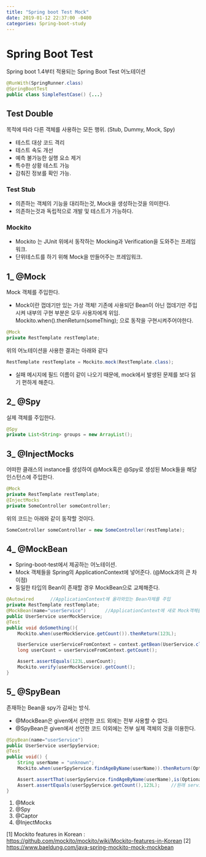 ```yaml
---
title: "Spring boot Test Mock"
date: 2019-01-12 22:37:00 -0400
categories: Spring-boot-study
---
```


# Spring Boot Test

Spring boot 1.4부터 적용되는 Spring Boot Test 어노테이션
```java
@RunWith(SpringRunner.class)
@SpringBootTest
public class SimpleTestCase() {...}
```
## Test Double
목적에 따라 다른 객체를 사용하는 모든 행위. (Stub, Dummy, Mock, Spy)
- 테스트 대상 코드 격리
- 테스트 속도 개선
- 예측 불가능한 실행 요소 제거
- 특수한 상황 테스트 가능
- 감춰진 정보를 확인 가능. 
  
### Test Stub
+ 의존하는 객체의 기능을 대리하는것, Mock을 생성하는것을 의미한다. 
+ 의존하는것과 독립적으로 개발 및 테스트가 가능하다.

### Mockito
- Mockito 는 JUnit 위에서 동작하는 Mocking과 Verification을 도와주는 프레임워크.
- 단위테스트를 하기 위해 Mock을 만들어주는 프레임워크.

## 1_ @Mock
Mock 객체를 주입한다.
+ Mock이란 껍데기만 있는 가상 객체!
    기존에 사용되던 Bean이 아닌 껍데기만 주입시켜 내부의 구현 부분은 모두 사용자에게 위임.
    Mockito.when().thenReturn(someThing); 으로 동작을 구현시켜주어야한다.
```java
@Mock
private RestTemplate restTemplate;
```
위의 어노테이션을 사용한 결과는 아래와 같다
```java
RestTemplate restTemplate = Mockito.mock(RestTemplate.class);
```
+ 실패 메시지에 필드 이름이 같이 나오기 때문에, mock에서 발생된 문제를 보다 읽기 편하게 해준다. 

## 2_ @Spy
실제 객체를 주입한다.
```java
@Spy
private List<String> groups = new ArrayList();
```

## 3_ @InjectMocks
어떠한 클래스의 instance를 생성하여 @Mock혹은 @Spy로 생성된 Mock들을 해당 인스턴스에 주입한다. 
```java
@Mock
private RestTemplate restTemplate;
@InjectMocks
private SomeController someController;
```
위의 코드는 아래와 같이 동작할 것이다.
```java
SomeController someController = new SomeController(restTemplate);
```

## 4_ @MockBean
- Spring-boot-test에서 제공하는 어노테이션.
- Mock 객체들을 Spring의 ApplicationContext에 넣어준다. (@Mock과의 큰 차이점)
- 둥일한 타입의 Bean이 존재할 경우 MockBean으로 교체해준다.
```java
@Autowired      //ApplicationContext에 올라와있는 Bean자체를 주입
private RestTemplate restTemplate;
@MockBean(name="userService")       //ApplicationContext에 새로 Mock객체를 올리고, 기존에 context에 있던 객체를 덮어쓴다.
public UserService userMockService;
@Test
public void doSomething(){
    Mockito.when(userMockService.getCount()).thenReturn(123L);

    UserService userServiceFromContext = context.getBean(UserService.class);
    long userCount = userServiceFromContext.getCount();

    Assert.assertEquals(123L,userCount);
    Mockito.verify(userMockService).getCount();
}
```

## 5_ @SpyBean
존재하는 Bean을 spy가 감싸는 방식.

- @MockBean은 given에서 선언한 코드 외에는 전부 사용할 수 없다.
- @SpyBean은 given에서 선언한 코드 이외에는 전부 실제 객체의 것을 이용한다.
```java
@SpyBean(name="userService")
public UserService userSpyService;
@Test
public void() {
    String userName = "unknown";
    Mockito.when(userSpyService.findAgeByName(userName)).thenReturn(Optional.empty());

    Assert.assertThat(userSpyService.findAgeByName(userName),is(Optional.Empty())); //위에서 지정한 동작대로 리턴될것
    Assert.assertEquals(userSpyService.getCount(),123L);    //원래 service에서 선언한 함수대로 리턴될것.
} 
```










1. @Mock
2. @Spy
3. @Captor
4. @InjectMocks

[1] Mockito features in Korean : https://github.com/mockito/mockito/wiki/Mockito-features-in-Korean
[2] https://www.baeldung.com/java-spring-mockito-mock-mockbean
